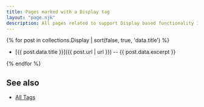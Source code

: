 ```yaml
---
title: Pages marked with a Display tag
layout: "page.njk"
description: All pages related to support Display based functionality in HomeDing Elements
---
```


{% for post in collections.Display | sort(false, true, 'data.title')  %}

* [{{ post.data.title }}]({{ post.url | url }}) -- {{ post.data.excerpt }}

{% endfor %}


## See also

* [All Tags](/tag/index.md)
